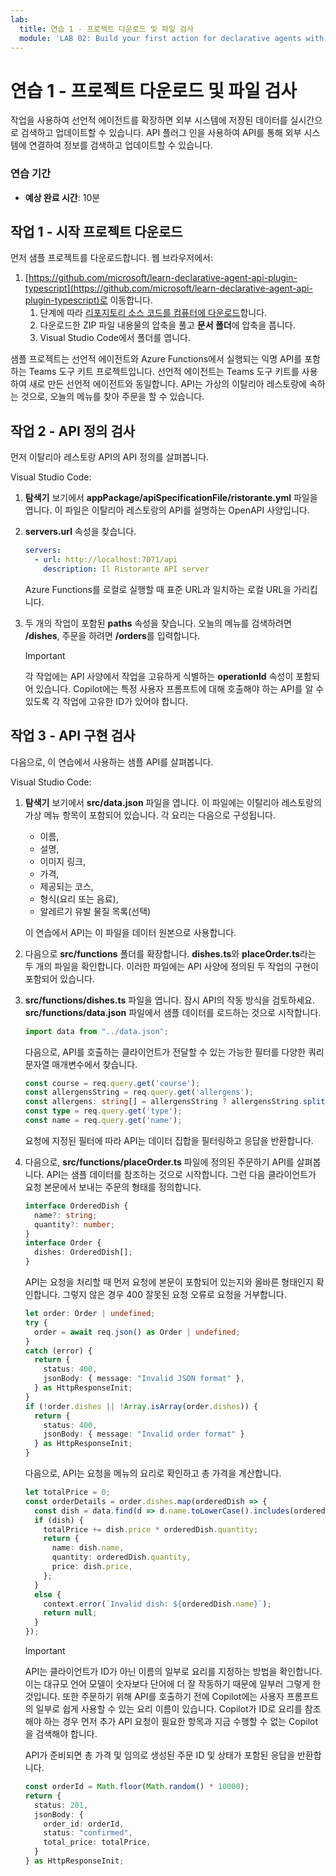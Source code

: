 ```yaml
---
lab:
  title: 연습 1 - 프로젝트 다운로드 및 파일 검사
  module: 'LAB 02: Build your first action for declarative agents with API plugin by using Visual Studio Code'
---
```


# 연습 1 - 프로젝트 다운로드 및 파일 검사

작업을 사용하여 선언적 에이전트를 확장하면 외부 시스템에 저장된 데이터를 실시간으로 검색하고 업데이트할 수 있습니다. API 플러그 인을 사용하여 API를 통해 외부 시스템에 연결하여 정보를 검색하고 업데이트할 수 있습니다.

### 연습 기간

- **예상 완료 시간**: 10분

## 작업 1 - 시작 프로젝트 다운로드

먼저 샘플 프로젝트를 다운로드합니다. 웹 브라우저에서:

1. [https://github.com/microsoft/learn-declarative-agent-api-plugin-typescript](https://github.com/microsoft/learn-declarative-agent-api-plugin-typescript)로 이동합니다.
    1. 단계에 따라 [리포지토리 소스 코드를 컴퓨터에 다운로드](https://docs.github.com/repositories/working-with-files/using-files/downloading-source-code-archives#downloading-source-code-archives-from-the-repository-view)합니다.
    1. 다운로드한 ZIP 파일 내용물의 압축을 풀고 **문서 폴더**에 압축을 풉니다.
    1. Visual Studio Code에서 폴더를 엽니다.

샘플 프로젝트는 선언적 에이전트와 Azure Functions에서 실행되는 익명 API를 포함하는 Teams 도구 키트 프로젝트입니다. 선언적 에이전트는 Teams 도구 키트를 사용하여 새로 만든 선언적 에이전트와 동일합니다. API는 가상의 이탈리아 레스토랑에 속하는 것으로, 오늘의 메뉴를 찾아 주문을 할 수 있습니다.

## 작업 2 - API 정의 검사

먼저 이탈리아 레스토랑 API의 API 정의를 살펴봅니다.

Visual Studio Code:

1. **탐색기** 보기에서 **appPackage/apiSpecificationFile/ristorante.yml** 파일을 엽니다. 이 파일은 이탈리아 레스토랑의 API를 설명하는 OpenAPI 사양입니다.
1. **servers.url** 속성을 찾습니다.

    ```yaml
    servers:
      - url: http://localhost:7071/api
        description: Il Ristorante API server
    ```

    Azure Functions를 로컬로 실행할 때 표준 URL과 일치하는 로컬 URL을 가리킵니다.

1. 두 개의 작업이 포함된 **paths** 속성을 찾습니다. 오늘의 메뉴를 검색하려면 **/dishes**, 주문을 하려면 **/orders**를 입력합니다.

    > [!IMPORTANT]
    > 각 작업에는 API 사양에서 작업을 고유하게 식별하는 **operationId** 속성이 포함되어 있습니다. Copilot에는 특정 사용자 프롬프트에 대해 호출해야 하는 API를 알 수 있도록 각 작업에 고유한 ID가 있어야 합니다.

## 작업 3 - API 구현 검사

다음으로, 이 연습에서 사용하는 샘플 API를 살펴봅니다.

Visual Studio Code:

1. **탐색기** 보기에서 **src/data.json** 파일을 엽니다. 이 파일에는 이탈리아 레스토랑의 가상 메뉴 항목이 포함되어 있습니다. 각 요리는 다음으로 구성됩니다.

    - 이름,
    - 설명,
    - 이미지 링크,
    - 가격,
    - 제공되는 코스,
    - 형식(요리 또는 음료),
    - 알레르기 유발 물질 목록(선택)

    이 연습에서 API는 이 파일을 데이터 원본으로 사용합니다.
1. 다음으로 **src/functions** 폴더를 확장합니다. **dishes.ts**와 **placeOrder.ts**라는 두 개의 파일을 확인합니다. 이러한 파일에는 API 사양에 정의된 두 작업의 구현이 포함되어 있습니다.
1. **src/functions/dishes.ts** 파일을 엽니다. 잠시 API의 작동 방식을 검토하세요. **src/functions/data.json** 파일에서 샘플 데이터를 로드하는 것으로 시작합니다.

    ```typescript
    import data from "../data.json";
    ```

    다음으로, API를 호출하는 클라이언트가 전달할 수 있는 가능한 필터를 다양한 쿼리 문자열 매개변수에서 찾습니다.

    ```typescript
    const course = req.query.get('course');
    const allergensString = req.query.get('allergens');
    const allergens: string[] = allergensString ? allergensString.split(",") : [];
    const type = req.query.get('type');
    const name = req.query.get('name');
    ```

    요청에 지정된 필터에 따라 API는 데이터 집합을 필터링하고 응답을 반환합니다.

1. 다음으로, **src/functions/placeOrder.ts** 파일에 정의된 주문하기 API를 살펴봅니다. API는 샘플 데이터를 참조하는 것으로 시작합니다. 그런 다음 클라이언트가 요청 본문에서 보내는 주문의 형태를 정의합니다.

    ```typescript
    interface OrderedDish {
      name?: string;
      quantity?: number;
    }
    interface Order {
      dishes: OrderedDish[];
    }
    ```

    API는 요청을 처리할 때 먼저 요청에 본문이 포함되어 있는지와 올바른 형태인지 확인합니다. 그렇지 않은 경우 400 잘못된 요청 오류로 요청을 거부합니다.

    ```typescript
    let order: Order | undefined;
    try {
      order = await req.json() as Order | undefined;
    }
    catch (error) {
      return {
        status: 400,
        jsonBody: { message: "Invalid JSON format" },
      } as HttpResponseInit;
    }
    if (!order.dishes || !Array.isArray(order.dishes)) {
      return {
        status: 400,
        jsonBody: { message: "Invalid order format" }
      } as HttpResponseInit;
    }
    ```

    다음으로, API는 요청을 메뉴의 요리로 확인하고 총 가격을 계산합니다.

    ```typescript
    let totalPrice = 0;
    const orderDetails = order.dishes.map(orderedDish => {
      const dish = data.find(d => d.name.toLowerCase().includes(orderedDish.name.toLowerCase()));
      if (dish) {
        totalPrice += dish.price * orderedDish.quantity;
        return {
          name: dish.name,
          quantity: orderedDish.quantity,
          price: dish.price,
        };
      }
      else {
        context.error(`Invalid dish: ${orderedDish.name}`);
        return null;
      }
    });
    ```

    > [!IMPORTANT]
    > API는 클라이언트가 ID가 아닌 이름의 일부로 요리를 지정하는 방법을 확인합니다. 이는 대규모 언어 모델이 숫자보다 단어에 더 잘 작동하기 때문에 일부러 그렇게 한 것입니다. 또한 주문하기 위해 API를 호출하기 전에 Copilot에는 사용자 프롬프트의 일부로 쉽게 사용할 수 있는 요리 이름이 있습니다. Copilot가 ID로 요리를 참조해야 하는 경우 먼저 추가 API 요청이 필요한 항목과 지금 수행할 수 없는 Copilot을 검색해야 합니다.

    API가 준비되면 총 가격 및 임의로 생성된 주문 ID 및 상태가 포함된 응답을 반환합니다.

    ```typescript
    const orderId = Math.floor(Math.random() * 10000);
    return {
      status: 201,
      jsonBody: {
        order_id: orderId,
        status: "confirmed",
        total_price: totalPrice,
      }
    } as HttpResponseInit;
    ```

